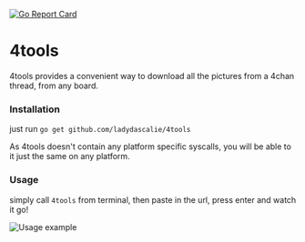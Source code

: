 [![Go Report Card](https://goreportcard.com/badge/github.com/ladydascalie/4tools)](https://goreportcard.com/report/github.com/ladydascalie/4tools)

# 4tools
4tools provides a convenient way to download all the pictures from a 4chan thread, from any board.

### Installation
just run `go get github.com/ladydascalie/4tools`

As 4tools doesn't contain any platform specific syscalls, you will be able to it just the same on any platform.

### Usage
simply call `4tools` from terminal, then paste in the url, press enter and watch it go!

![Usage example](http://i.imgur.com/f68u7N2.png)
